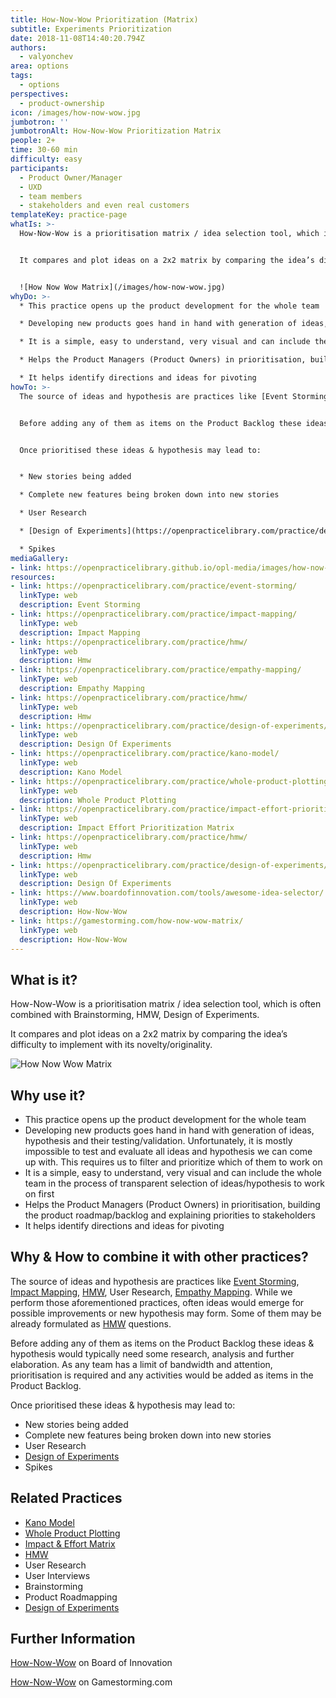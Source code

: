 ```yaml
---
title: How-Now-Wow Prioritization (Matrix)
subtitle: Experiments Prioritization
date: 2018-11-08T14:40:20.794Z
authors:
  - valyonchev
area: options
tags:
  - options
perspectives:
  - product-ownership
icon: /images/how-now-wow.jpg
jumbotron: ''
jumbotronAlt: How-Now-Wow Prioritization Matrix
people: 2+
time: 30-60 min
difficulty: easy
participants:
  - Product Owner/Manager
  - UXD
  - team members
  - stakeholders and even real customers
templateKey: practice-page
whatIs: >-
  How-Now-Wow is a prioritisation matrix / idea selection tool, which is often combined with Brainstorming, HMW, Design of Experiments.


  It compares and plot ideas on a 2x2 matrix by comparing the idea’s difficulty to implement with its novelty/originality.


  ![How Now Wow Matrix](/images/how-now-wow.jpg)
whyDo: >-
  * This practice opens up the product development for the whole team

  * Developing new products goes hand in hand with generation of ideas, hypothesis and their testing/validation. Unfortunately, it is mostly impossible to test and evaluate all ideas and hypothesis we can come up with. This requires us to filter and prioritize which of them to work on

  * It is a simple, easy to understand, very visual and can include the whole team in the process of transparent selection of ideas/hypothesis to work on first

  * Helps the Product Managers (Product Owners) in prioritisation, building the product roadmap/backlog and explaining priorities to stakeholders

  * It helps identify directions and ideas for pivoting
howTo: >-
  The source of ideas and hypothesis are practices like [Event Storming](https://openpracticelibrary.com/practice/event-storming/), [Impact Mapping](https://openpracticelibrary.com/practice/impact-mapping/), [HMW](https://openpracticelibrary.com/practice/hmw/), User Research, [Empathy Mapping](https://openpracticelibrary.com/practice/empathy-mapping/). While we perform those aforementioned practices, often ideas would emerge for possible improvements or new hypothesis may form. Some of them may be already formulated as [HMW](https://openpracticelibrary.com/practice/hmw/) questions.


  Before adding any of them as items on the Product Backlog these ideas & hypothesis would typically need some research, analysis and further elaboration. As any team has a limit of bandwidth and attention, prioritisation is required and any activities would be added as items in the Product Backlog.


  Once prioritised these ideas & hypothesis may lead to:


  * New stories being added

  * Complete new features being broken down into new stories

  * User Research

  * [Design of Experiments](https://openpracticelibrary.com/practice/design-of-experiments/)

  * Spikes
mediaGallery:
- link: https://openpracticelibrary.github.io/opl-media/images/how-now-wow.jpg
resources:
- link: https://openpracticelibrary.com/practice/event-storming/
  linkType: web
  description: Event Storming
- link: https://openpracticelibrary.com/practice/impact-mapping/
  linkType: web
  description: Impact Mapping
- link: https://openpracticelibrary.com/practice/hmw/
  linkType: web
  description: Hmw
- link: https://openpracticelibrary.com/practice/empathy-mapping/
  linkType: web
  description: Empathy Mapping
- link: https://openpracticelibrary.com/practice/hmw/
  linkType: web
  description: Hmw
- link: https://openpracticelibrary.com/practice/design-of-experiments/
  linkType: web
  description: Design Of Experiments
- link: https://openpracticelibrary.com/practice/kano-model/
  linkType: web
  description: Kano Model
- link: https://openpracticelibrary.com/practice/whole-product-plotting/
  linkType: web
  description: Whole Product Plotting
- link: https://openpracticelibrary.com/practice/impact-effort-prioritization-matrix/
  linkType: web
  description: Impact Effort Prioritization Matrix
- link: https://openpracticelibrary.com/practice/hmw/
  linkType: web
  description: Hmw
- link: https://openpracticelibrary.com/practice/design-of-experiments/
  linkType: web
  description: Design Of Experiments
- link: https://www.boardofinnovation.com/tools/awesome-idea-selector/
  linkType: web
  description: How-Now-Wow
- link: https://gamestorming.com/how-now-wow-matrix/
  linkType: web
  description: How-Now-Wow
---
```

## What is it?

How-Now-Wow is a prioritisation matrix / idea selection tool, which is often combined with Brainstorming, HMW, Design of Experiments.

It compares and plot ideas on a 2x2 matrix by comparing the idea’s difficulty to implement with its novelty/originality.

![How Now Wow Matrix](/images/how-now-wow.jpg)

## Why use it?

* This practice opens up the product development for the whole team
* Developing new products goes hand in hand with generation of ideas, hypothesis and their testing/validation. Unfortunately, it is mostly impossible to test and evaluate all ideas and hypothesis we can come up with. This requires us to filter and prioritize which of them to work on
* It is a simple, easy to understand, very visual and can include the whole team in the process of transparent selection of ideas/hypothesis to work on first
* Helps the Product Managers (Product Owners) in prioritisation, building the product roadmap/backlog and explaining priorities to stakeholders
* It helps identify directions and ideas for pivoting

## Why & How to combine it with other practices?

The source of ideas and hypothesis are practices like [Event Storming](https://openpracticelibrary.com/practice/event-storming/), [Impact Mapping](https://openpracticelibrary.com/practice/impact-mapping/), [HMW](https://openpracticelibrary.com/practice/hmw/), User Research, [Empathy Mapping](https://openpracticelibrary.com/practice/empathy-mapping/). While we perform those aforementioned practices, often ideas would emerge for possible improvements or new hypothesis may form. Some of them may be already formulated as [HMW](https://openpracticelibrary.com/practice/hmw/) questions.

Before adding any of them as items on the Product Backlog these ideas & hypothesis would typically need some research, analysis and further elaboration. As any team has a limit of bandwidth and attention, prioritisation is required and any activities would be added as items in the Product Backlog.

Once prioritised these ideas & hypothesis may lead to:

* New stories being added
* Complete new features being broken down into new stories
* User Research
* [Design of Experiments](https://openpracticelibrary.com/practice/design-of-experiments/)
* Spikes

## Related Practices

* [Kano Model ](https://openpracticelibrary.com/practice/kano-model/)
* [Whole Product Plotting](https://openpracticelibrary.com/practice/whole-product-plotting/)
* [Impact & Effort Matrix](https://openpracticelibrary.com/practice/impact-effort-prioritization-matrix/)
* [HMW](https://openpracticelibrary.com/practice/hmw/)
* User Research
* User Interviews
* Brainstorming
* Product Roadmapping
* [Design of Experiments ](https://openpracticelibrary.com/practice/design-of-experiments/)

## Further Information

[How-Now-Wow](https://www.boardofinnovation.com/tools/awesome-idea-selector/) on Board of Innovation

[How-Now-Wow](https://gamestorming.com/how-now-wow-matrix/) on Gamestorming.com
